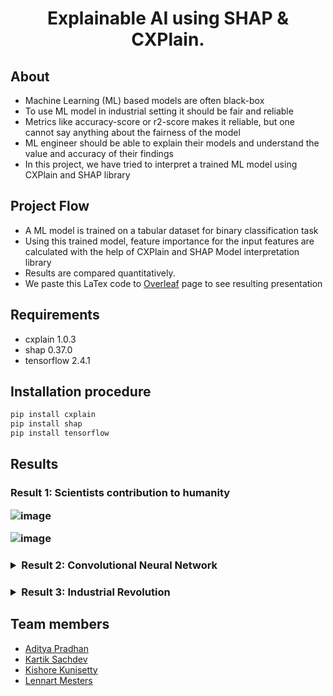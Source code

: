 <h1 align="center">  Explainable AI using SHAP & CXPlain.  </h1>

## About
  * Machine Learning (ML) based models are often black-box
  * To use ML model in industrial setting it should be fair and reliable
  * Metrics like accuracy-score or r2-score makes it reliable, but one cannot say anything about the fairness of the model
  * ML engineer should be able to explain their models and understand the value and accuracy of their findings
  * In this project, we have tried to interpret a trained ML model using CXPlain and SHAP library


## Project Flow
  * A ML model is trained on a tabular dataset for binary classification task
  * Using this trained model, feature importance for the input features are calculated with the help of CXPlain and SHAP Model interpretation library
 * Results are compared quantitatively.
  * We paste this LaTex code to [Overleaf](https://www.overleaf.com/project) page to see resulting presentation

 
## Requirements
 * cxplain 1.0.3
 * shap 0.37.0
 * tensorflow 2.4.1

## Installation procedure
```python 
pip install cxplain
pip install shap
pip install tensorflow

```  
## Results
 <h3><SHAP>
    <summary>Result 1: Scientists contribution to humanity</summary>

![image](https://user-images.githubusercontent.com/63906053/115167032-90e3a300-a0be-11eb-93f6-4c975537aec0.png)

![image](https://user-images.githubusercontent.com/63906053/115167048-9ccf6500-a0be-11eb-8a7e-b2e36f555949.png)
</details></h3>

 <h3><details >
      <summary> Result 2: Convolutional Neural Network</summary>
  
![image](https://user-images.githubusercontent.com/63906053/115167079-be305100-a0be-11eb-9ee0-8d3ca2ba5f78.png)

![image](https://user-images.githubusercontent.com/63906053/115167084-c5eff580-a0be-11eb-8ef4-89e4d85c17e5.png)
</details></h3>


 <h3><details >
    <summary>Result 3: Industrial Revolution</summary>

![image](https://user-images.githubusercontent.com/63906053/115167425-39463700-a0c0-11eb-98bf-babc00c0b0be.png)

![image](https://user-images.githubusercontent.com/63906053/115167433-44996280-a0c0-11eb-8c6d-5543b344045d.png)

</details></h3>

## Team members
  * [Aditya Pradhan](https://www.linkedin.com/in/aditya-pradhan-3407b69a/)
  * [Kartik Sachdev](https://github.com/sachdevkartik)
  * [Kishore Kunisetty](https://github.com/kishoreKunisetty)
  * [Lennart Mesters](https://www.linkedin.com/in/lennart-mesters-b49873167/)

